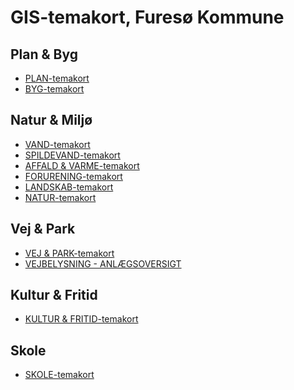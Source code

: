 
<h1>GIS-temakort, Furesø Kommune</h1>

<h2>Plan & Byg</h2>

- <a target="blank" href="http://vidi/app/furesoe/?config=plan.json#luftfotoserier.geodanmark_2017_12_5cm/13/12.3737/55.8/_00_grundkort.kommunemaske_stor,_00_grundkort.kommunegraense_dagi,_01_fysisk_plan_og_naturbeskyt.matrikel_ejerforhold_graenser,kommunekort.vejstykker_vejnavne_dawa">PLAN-temakort</a>
- <a target="blank" href="http://vidi/app/furesoe/?config=byggesag.json#luftfotoserier.geodanmark_2017_12_5cm/13/12.4276/55.7999/">BYG-temakort</a>

<h2>Natur & Miljø</h2>

- <a href="http://vidi/app/furesoe/?config=miljoe_vand.json#geodk.bright/12/12.3737/55.8/_00_grundkort.kommunemaske_stor,_00_grundkort.kommunegraense_dagi" target="blank">VAND-temakort</a>
- <a target="blank" href="http://vidi/app/furesoe/?config=miljoe_spildevand.json#geodk.bright/13/12.3737/55.8/_00_grundkort.kommunemaske_stor,_00_grundkort.kommunegraense_dagi">SPILDEVAND-temakort</a>
- <a target="blank" href="http://vidi/app/furesoe/?config=miljoe_affaldvarme.json#geodk.bright/12/12.3737/55.8/_00_grundkort.kommunemaske_stor,_00_grundkort.kommunegraense_dagi">AFFALD & VARME-temakort</a>
- <a target="blank" href="http://vidi/app/furesoe/?config=miljoe_forurening.json#geodk.bright/12/12.3737/55.8/_00_grundkort.kommunemaske_stor,_00_grundkort.kommunegraense_dagi">FORURENING-temakort</a>
- <a target="blank" href="http://vidi/app/furesoe/?config=miljoe_landskab.json#geodk.bright/12/12.3737/55.8/_00_grundkort.kommunemaske_stor,_00_grundkort.kommunegraense_dagi">LANDSKAB-temakort</a>
- <a target="blank" href="http://vidi/app/furesoe/?config=miljoe_naturforvaltning.json#geodk.bright/12/12.3737/55.8/_00_grundkort.kommunemaske_stor,_00_grundkort.kommunegraense_dagi">NATUR-temakort</a>

<h2>Vej & Park</h2>

- <a href="http://vidi/app/furesoe/?config=vej_park.json#luftfotoserier.geodanmark_2017_12_5cm/12/12.4276/55.7969/_00_grundkort.kommunemaske_stor,_00_grundkort.kommunegraense_dagi" target="blank">VEJ & PARK-temakort</a>
- <a href="http://vidi/app/furesoe/?config=anlaegsoversigt.json#luftfotoserier.geodanmark_2017_12_5cm/12/12/55.8/_00_grundkort.kommunemaske_stor,_05_veje_trafik.gadebelysning_armaturer,_05_veje_trafik.gadebelysning_taendretningsskabe,_00_grundkort.kommunegraense_dagi" target="blank">VEJBELYSNING - ANLÆGSOVERSIGT</a>


<h2>Kultur & Fritid</h2>

- <a href="http://vidi/app/furesoe/?config=kultur_fritid.json#geodk.bright/12/12.4276/55.8/_04_parker_fritids_idraetsanlaeg_landskabspleje.idraetsfaciliteter_20181019,_00_grundkort.kommunemaske_stor,_00_grundkort.kommunegraense_dagi,_04_parker_fritids_idraetsanlaeg_landskabspleje.udinaturen_faciliteter_point,_04_parker_fritids_idraetsanlaeg_landskabspleje.udinaturen_faciliteter_line,_04_parker_fritids_idraetsanlaeg_landskabspleje.udinaturen_faciliteter_polygon" target="blank">KULTUR & FRITID-temakort</a>

<h2>Skole</h2>

- <a href="http://vidi/app/furesoe/?config=skolevej.json#geodk.bright/12/12.4/55.8/_17_undervisning.skoledistrikter,_17_undervisning.institutioner_skole,_00_grundkort.kommunemaske_stor,_00_grundkort.kommunegraense_dagi" target="blank">SKOLE-temakort</a>






